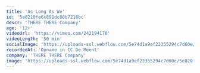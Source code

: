 ```yaml
---
title: 'As Long As We'
id: '5e8210fe6c891dc80b7216bc'
descr: 'THERE THERE Company'
age: '12+'
videoUrl: 'https://vimeo.com/242194170'
videoLength: '50 min'
socialImage: 'https://uploads-ssl.webflow.com/5e74d1a9ef22355294c7d60e/5e820f8e4bf063c500cf4b0e_As%20long%20as%20we%20-%20Bart%20Grietens-48.jpg'
recordedAt: 'Opname in CC De Meent'
company: 'THERE THERE Company'
image: 'https://uploads-ssl.webflow.com/5e74d1a9ef22355294c7d60e/5e820f8e4bf063c500cf4b0e_As%20long%20as%20we%20-%20Bart%20Grietens-48.jpg'
---
```

